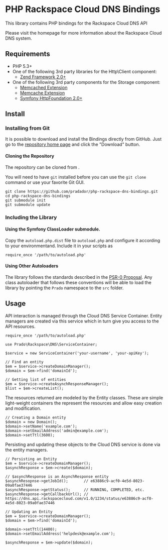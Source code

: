 PHP Rackspace Cloud DNS Bindings
================================

This library contains PHP bindings for the Rackspace Cloud DNS API

Please visit the [](http://www.rackspace.com/cloud/cloud_hosting_products/dns/)
homepage for more information about the Rackspace Cloud DNS system.


Requirements
--------------------------------

- PHP 5.3+
- One of the following 3rd party libraries for the Http\Client component:
    * [Zend Framework 2.0+](https://github.com/zendframework/zf2)
- One of the following 3rd party components for the Storage component:
    * [Memcached Extension](http://us.php.net/memcached)
    * [Memcache Extension](http://us.php.net/memcache)
    * [Symfony HttpFoundation 2.0+](https://github.com/symfony/HttpFoundation)


Install
--------------------------------

### Installing from Git ###

It is possible to download and install the Bindings directly from GitHub.
Just go to the [repository home page](http://github.com/pradador/php-rackspace-dns-bindings)
and click the "Download" button.

#### Cloning the Repository ####

The repository can be cloned from [](https://github.com/pradador/php-rackspace-dns-bindings.git).

You will need to have `git` installed before you can use the `git clone`
command or use your favorite Git GUI.

    git clone https://github.com/pradador/php-rackspace-dns-bindings.git
    cd php-rackspace-dns-bindings
    git submodule init
    git submodule update

### Including the Library ###

#### Using the Symfony ClassLoader submodule. ####

Copy the `autoload.php.dist` file to `autoload.php` and configure it according
to your environmentand. Include it in your scripts as 
 
    require_once '/path/to/autoload.php'
    
#### Using Other Autoloaders ####

The library follows the standards described in the [PSR-0 Proposal](https://gist.github.com/1234504/).
Any class autoloader that follows these conventions will be able to load the
library by pointing the `Prado` namespace to the `src` folder.


Usage
--------------------------------

API interaction is managed through the Cloud DNS Service Container. Entity
managers are created via this service which in turn give you access to the
API resources.

    require_once '/path/to/autoload.php'
    
    use Prado\Rackspace\DNS\ServiceContainer;
    
    $service = new ServiceContainer('your-username', 'your-apiKey');
    
    // Find an entity
    $em = $service->createDomainManager();
    $domain = $em->find('domainId');

    // Getting list of entities
    $em = $service->createAsynchResponseManager();
    $list = $em->createList();

The resources returned are modeled by the Entity classes. These are simple
light-weight containers the represent the resources and allow easy creation
and modification.

    // Creating a Domain entity
    $domain = new Domain();
    $domain->setName('example.com');
    $domain->setEmailAddress('admin@example.com');
    $domain->setTtl(3600);
    
Persisting and updating these objects to the Cloud DNS service is done via the
entity managers.

    // Persisting an Entity
    $em = $service->createDomainManager();
    $asynchResponse = $em->create($domain);
    
    // $asynchResponse is an AsynchResponse entity
    $asynchResopnse->getJobId();       // e63886c9-acf0-4e5d-8023-09a0fae37446
    $asynchResponse->getStatus();      // RUNNING, COMPLETED, etc.
    $asynchResponse->getCallbackUrl(); // https://dns.api.rackspacecloud.com/v1.0/1234/status/e63886c9-acf0-4e5d-8023-09a0fae37446
    
    // Updating an Entity
    $em = $service->createDomainManager();
    $domain = $em->find('domainId');
    
    $domain->setTtl(14400);
    $domain->setEmailAddress('helpdesk@example.com');
    
    $asynchResponse = $em->update($domain);
